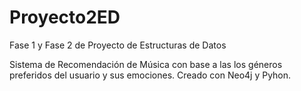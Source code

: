 # Proyecto2ED
Fase 1 y Fase 2 de Proyecto de Estructuras de Datos

Sistema de Recomendación de Música con base a las los géneros preferidos del usuario y sus emociones.
Creado con Neo4j y Pyhon.
